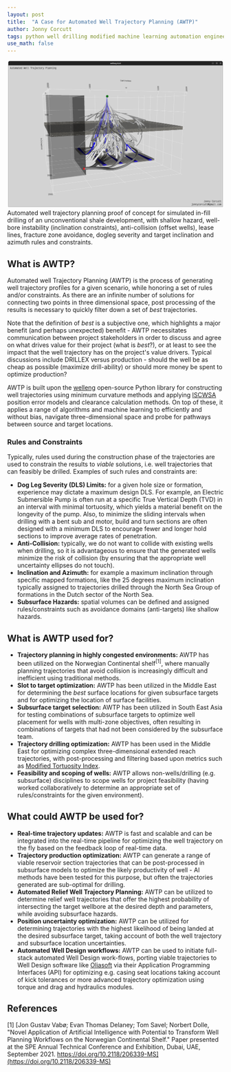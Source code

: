 ```yaml
---
layout: post
title:  "A Case for Automated Well Trajectory Planning (AWTP)"
author: Jonny Corcutt
tags: python well drilling modified machine learning automation engineering visualization
use_math: false
---
```

![image](/assets/images/2022-09-04-simulated-automated-well-trajectory-planning.png)
Automated well trajectory planning proof of concept for simulated in-fill drilling of an unconventional shale development, with shallow hazard, well-bore instability (inclination constraints), anti-collision (offset wells), lease lines, fracture zone avoidance, dogleg severity and target inclination and azimuth rules and constraints.

## What is AWTP?
Automated well Trajectory Planning (AWTP) is the process of generating well trajectory profiles for a given scenario, while honoring a set of rules and/or constraints. As there are an infinite number of solutions for connecting two points in three dimensional space, post processing of the results is necessary to quickly filter down a set of *best* trajectories.

Note that the definition of *best* is a subjective one, which highlights a major benefit (and perhaps unexpected) benefit - AWTP necessitates communication between project stakeholders in order to discuss and agree on what drives value for their project (what is *best*?), or at least to see the impact that the well trajectory has on the project's value drivers. Typical discussions include DRILLEX versus production - should the well be as cheap as possible (maximize drill-ability) or should more money be spent to optimize production?

AWTP is built upon the [welleng] open-source Python library for constructing well trajectories using minimum curvature methods and applying [ISCWSA] position error models and clearance calculation methods. On top of these, it applies a range of algorithms and machine learning to efficiently and without bias, navigate three-dimensional space and probe for pathways between source and target locations.

### Rules and Constraints
Typically, rules used during the construction phase of the trajectories are used to constrain the results to *viable* solutions, i.e. well trajectories that can feasibly be drilled. Examples of such rules and constraints are:
  - **Dog Leg Severity (DLS) Limits:** for a given hole size or formation, experience may dictate a maximum design DLS. For example, an Electric Submersible Pump is often run at a specific True Vertical Depth (TVD) in an interval with minimal tortuosity, which yields a material benefit on the longevity of the pump. Also, to minimize the sliding intervals when drilling with a bent sub and motor, build and turn sections are often designed with a minimum DLS to encourage fewer and longer hold sections to improve average rates of penetration.
  - **Anti-Collision:** typically, we do not want to collide with existing wells when drilling, so it is advantageous to ensure that the generated wells minimize the risk of collision (by ensuring that the appropriate well uncertainty ellipses do not touch).
  - **Inclination and Azimuth:** for example a maximum inclination through specific mapped formations, like the 25 degrees maximum inclination typically assigned to trajectories drilled through the North Sea Group of formations in the Dutch sector of the North Sea.
  - **Subsurface Hazards:** spatial volumes can be defined and assigned rules/constraints such as avoidance domains (anti-targets) like shallow hazards.

## What is AWTP used for?
  - **Trajectory planning in highly congested environments:** AWTP has been utilized on the Norwegian Continental shelf<sup>[1]</sup>, where manually planning trajectories that avoid collision is increasingly difficult and inefficient using traditional methods.
  - **Slot to target optimization:** AWTP has been utilized in the Middle East for determining the *best* surface locations for given subsurface targets and for optimizing the location of surface facilities.
  - **Subsurface target selection:** AWTP has been utilized in South East Asia for testing combinations of subsurface targets to optimize well placement for wells with multi-zone objectives, often resulting in combinations of targets that had not been considered by the subsurface team.
  - **Trajectory drilling optimization:** AWTP has been used in the Middle East for optimizing complex three-dimensional extended reach trajectories, with post-processing and filtering based upon metrics such as [Modified Tortuosity Index](https://jonnymaserati.github.io/2022/06/19/modified-tortuosity-index-survey-frequency.html).
  - **Feasibility and scoping of wells:** AWTP allows non-wells/drilling (e.g. subsurface) disciplines to scope wells for project feasibility (having worked collaboratively to determine an appropriate set of rules/constraints for the given environment).


## What could AWTP be used for?
  - **Real-time trajectory updates:** AWTP is fast and scalable and can be integrated into the real-time pipeline for optimizing the well trajectory on the fly based on the feedback loop of real-time data.
  - **Trajectory production optimization:** AWTP can generate a range of viable reservoir section trajectories that can be post-processed in subsurface models to optimize the likely productivity of well - AI methods have been tested for this purpose, but often the trajectories generated are sub-optimal for drilling.
  - **Automated Relief Well Trajectory Planning:** AWTP can be utilized to determine relief well trajectories that offer the highest probability of intersecting the target wellbore at the desired depth and parameters, while avoiding subsurface hazards.
  - **Position uncertainty optimization:** AWTP can be utilized for determining trajectories with the highest likelihood of being landed at the desired subsurface target, taking account of both the well trajectory and subsurface location uncertainties.
  - **Automated Well Design workflows:** AWTP can be used to initiate full-stack automated Well Design work-flows, porting viable trajectories to Well Design software like [Oliasoft] via their Application Programming Interfaces (API) for optimizing e.g. casing seat locations taking account of kick tolerances or more advanced trajectory optimization using torque and drag and hydraulics modules.

## References
[1] [Jon Gustav Vabø; Evan Thomas Delaney; Tom Savel; Norbert Dolle, "Novel Application of Artificial Intelligence with Potential to Transform Well Planning Workflows on the Norwegian Continental Shelf." Paper presented at the SPE Annual Technical Conference and Exhibition, Dubai, UAE, September 2021. https://doi.org/10.2118/206339-MS](https://doi.org/10.2118/206339-MS)

[welleng]: https://github.com/jonnymaserati/welleng
[ISCWSA]: https://www.iscwsa.net/
[Oliasoft]: https://oliasoft.com

